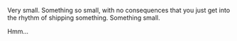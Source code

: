 Very small.
Something so small, with no consequences that you just get into the rhythm of shipping something. Something small.

Hmm...